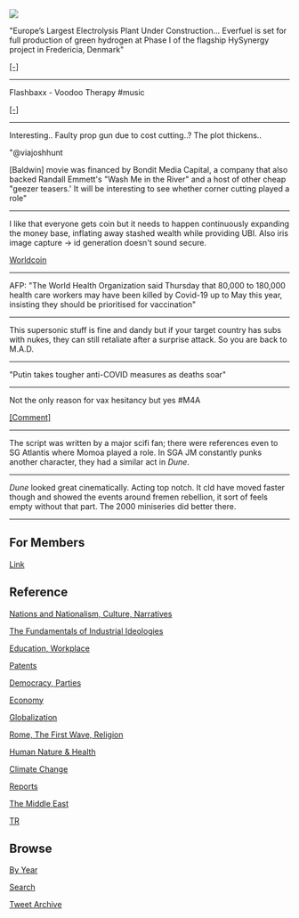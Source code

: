 <img src="https://drive.google.com/uc?export=view&id=1B2wf9R7AMH1d7Vw6e2mucLbIQ5NSjir7"/>


"Europe’s Largest Electrolysis Plant Under Construction... Everfuel is
set for full production of green hydrogen at Phase I of the flagship
HySynergy project in Fredericia, Denmark"

[[-]](https://bit.ly/3m1RsKf)

---

Flashbaxx - Voodoo Therapy \#music

[[-]](https://youtu.be/xvyQ4cGdYKM)

---

Interesting.. Faulty prop gun due to cost cutting..? The plot thickens..

"@viajoshhunt

[Baldwin] movie was financed by Bondit Media Capital, a company that
also backed Randall Emmett's "Wash Me in the River" and a host of
other cheap "geezer teasers.' It will be interesting to see whether
corner cutting played a role"

---

I like that everyone gets coin but it needs to happen continuously
expanding the money base, inflating away stashed wealth while
providing UBI. Also iris image capture -> id generation doesn't sound secure.

[Worldcoin](https://worldcoin.org/)

---

AFP: "The World Health Organization said Thursday that 80,000 to
180,000 health care workers may have been killed by Covid-19 up to May
this year, insisting they should be prioritised for vaccination"

---

This supersonic stuff is fine and dandy but if your target country has
subs with nukes, they can still retaliate after a surprise attack.
So you are back to M.A.D.

---

"Putin takes tougher anti-COVID measures as deaths soar"

---

Not the only reason for vax hesitancy but yes \#M4A

[[Comment]](https://pbs.twimg.com/media/FCJWaFEUUAcrDXN?format=jpg&name=medium)

---

The script was written by a major scifi fan; there were references
even to SG Atlantis where Momoa played a role. In SGA JM constantly
punks another character, they had a similar act in *Dune*. 

---
 
*Dune* looked great cinematically. Acting top notch. It cld have moved
faster though and showed the events around fremen rebellion, it sort
of feels empty without that part. The 2000 miniseries did better
there. 

---

## For Members

[Link](https://thirdwave-members.herokuapp.com)

## Reference

[Nations and Nationalism, Culture, Narratives](/2013/02/nations-and-nationalism.md)

[The Fundamentals of Industrial Ideologies](/2011/04/fundamentals-of-industrial-ideologies.md)

[Education, Workplace](2017/09/education-workplace.md)

[Patents](/2018/09/patents.md)

[Democracy, Parties](/2016/11/democracy.md)

[Economy](/2018/05/economy.md)

[Globalization](/2018/09/globalization.md)

[Rome, The First Wave, Religion](/2017/12/rome.md)

[Human Nature & Health](/2020/07/human-nature.md)

[Climate Change](/2018/12/climate.md)

[Reports](/2019/05/reports.md)

[The Middle East](/2019/07/middleeast.md)

[TR](../tr)

## Browse

[By Year](years.md)

[Search](search.html)

[Tweet Archive](/tweets/README.md)


